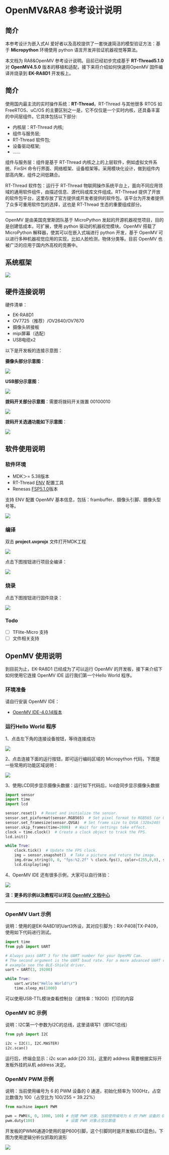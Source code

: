 # OpenMV&RA8 参考设计说明 

## 简介

本参考设计为嵌入式AI 爱好者以及高校提供了一套快速简洁的模型验证方法：基于 **Micropython** 环境使用 python 语言开发并验证机器视觉等算法。

本文档为 RA8&OpenMV 参考设计说明。目前已经初步完成基于 **RT-Thread5.1.0** 对 **OpenMV4.5.0** 版本的移植和适配，接下来将介绍如何快速将OpenMV 固件编译并烧录到 **EK-RA8D1** 开发板上。

## 简介

使用国内最主流的实时操作系统：**RT-Thread**。RT-Thread 与其他很多 RTOS 如 FreeRTOS、uC/OS 的主要区别之一是，它不仅仅是一个实时内核，还具备丰富的中间层组件。它具体包括以下部分:

* 内核层：RT-Thread 内核;
* 组件与服务层;
* RT-Thread 软件包;
* 设备驱动框架;
* ......

组件与服务层：组件是基于 RT-Thread 内核之上的上层软件，例如虚拟文件系统、FinSH 命令行界面、网络框架、设备框架等。采用模块化设计，做到组件内部高内聚，组件之间低耦合。

RT-Thread 软件包：运行于 RT-Thread 物联网操作系统平台上，面向不同应用领域的通用软件组件，由描述信息、源代码或库文件组成。RT-Thread 提供了开放的软件包平台，这里存放了官方提供或开发者提供的软件包，该平台为开发者提供了众多可重用软件包的选择，这也是 RT-Thread 生态的重要组成部分。

---

OpenMV 是由美国克里斯团队基于 MicroPython 发起的开源机器视觉项目，目的是创建低成本，可扩展，使用 python 驱动的机器视觉模块。OpenMV 搭载了 MicroPython 解释器，使其可以在嵌入式端进行 python 开发，基于 OpenMV 可以进行多种机器视觉应用的实现，比如人脸检测，物体分类等。目前 OpenMV 也被广泛的应用于国内外高校的竞赛中。

## 系统框架

![](docs/picture/1.png)

## 硬件连接说明

硬件清单：

* EK-RA8D1
* OV7725（推荐）/OV2640/OV7670
* 摄像头转接板
* mipi屏幕（选配）
* USB电缆x2

以下是开发板的连接示意图：

**摄像头部分示意图**：

![](docs/picture/bd1.png)

**USB部分示意图**：

![](docs/picture/bd2.png)

**拨码开关部分示意图**：需要将拨码开关拨置 00100010

![](docs/picture/bd3.png)

**拨码开关选通功能如下示意图**：

![](docs/picture/bd4.png)

## 软件使用说明

### 软件环境

* MDK＞= 5.38版本
* RT-Thread [ENV](https://download_redirect.rt-thread.org/download/env_release/env_released_1.3.5.7z) 配置工具
* Renesas [FSP5.1.0](https://github.com/renesas/fsp/releases/download/v5.1.0/setup_fsp_v5_1_0_rasc_v2023-10.exe)版本

支持 ENV 配置 OpenMV 基本信息，包括：frambuffer、摄像头引脚、摄像头型号等。

![](docs/picture/2.png)

### 编译

双击 **project.uvprojx** 文件打开MDK工程

![](docs/picture/3.png)

点击下图按钮进行项目全编译：

![](docs/picture/4.png)

### 烧录

点击下图按钮进行固件烧录：

![](docs/picture/5.png)

### Todo

- [ ] TFlite-Micro 支持
- [ ] 文件相关支持

## OpenMV 使用说明

到目前为止，EK-RA8D1 已经成为了可以运行 OpenMV 的开发板，接下来介绍下如何使用它连接 OpenMV IDE 运行我们第一个Hello World 程序。

### 环境准备

请自行安装 OpenMV IDE：

* [OpenMV IDE-4.0.14版本](https://github.com/openmv/openmv-ide/releases/download/v4.0.14/openmv-ide-windows-4.0.14.exe) 

### 运行Hello World 程序

1、点击左下角的连接设备按钮，等待连接成功

![](docs/picture/6.png)

2、点击连接下面的运行按钮，即可运行编码区域的 Micropython 代码，下图是一些常用的功能区域说明：

![](docs/picture/8.png)

3、使用LCD同步显示摄像头数据：运行如下代码后，lcd会同步显示摄像头数据

```python
import sensor
import time
import lcd

sensor.reset()  # Reset and initialize the sensor.
sensor.set_pixformat(sensor.RGB565)  # Set pixel format to RGB565 (or GRAYSCALE)
sensor.set_framesize(sensor.QVGA)  # Set frame size to QVGA (320x240)
sensor.skip_frames(time=2000)  # Wait for settings take effect.
clock = time.clock()  # Create a clock object to track the FPS.
lcd.init()

while True:
    clock.tick()  # Update the FPS clock.
    img = sensor.snapshot()  # Take a picture and return the image.
    img.draw_string(0, 0, "fps:%2.2f" % clock.fps(), color=(255,0,0), scale=1)
    lcd.display(img)
```

4、OpenMV IDE 还有很多示例，大家可以自行体验：

![](docs/picture/9.png)

**注：更多的示例以及教程可以详见 [OpenMV 文档中心](https://book.openmv.cc/)**

---

### OpenMV Uart 示例

说明：使用的是EK-RA8D1的Uart3外设，其对应引脚为：RX-P408|TX-P409，使用如下代码进行测试。

```python
import time
from pyb import UART

# Always pass UART 3 for the UART number for your OpenMV Cam.
# The second argument is the UART baud rate. For a more advanced UART control
# example see the BLE-Shield driver.
uart = UART(3, 19200)

while True:
    uart.write("Hello World!\r")
    time.sleep_ms(1000)
```

可以使用USB-TTL模块查看控制台（波特率：19200）打印的内容

### OpenMV IIC 示例

说明：I2C第一个参数为I2C的总线，这里请填写1（即IIC1总线）

```python
from pyb import I2C

i2c = I2C(1, I2C.MASTER)
i2c.scan()
```

运行后，终端会显示：i2c scan addr:[20 33]，这里的 address 需要根据实际开发板外挂的从机 address 决定。

### OpenMV PWM 示例

说明：当前使用编号为 6 的 PWM 设备的 0 通道，初始化频率为 1000Hz，占空比数值为 100（占空比为 100/255 = 39.22%）

```python
from machine import PWM

pwm = PWM(6, 0, 1000, 100) # 创建 PWM 对象，当前使用编号为 6 的 PWM 设备的 0 通道，初始化频率为 1000Hz，占空比数值为 100（占空比为 100/255 = 39.22%）
pwm.duty(100)              # 设置 PWM 对象占空比数值
```

开发板的PWM6通道0使用的是P600引脚，这个引脚同时是开发板LED(蓝色)。下图为使用逻辑分析仪抓取的波形

![](docs/picture/10.png)
